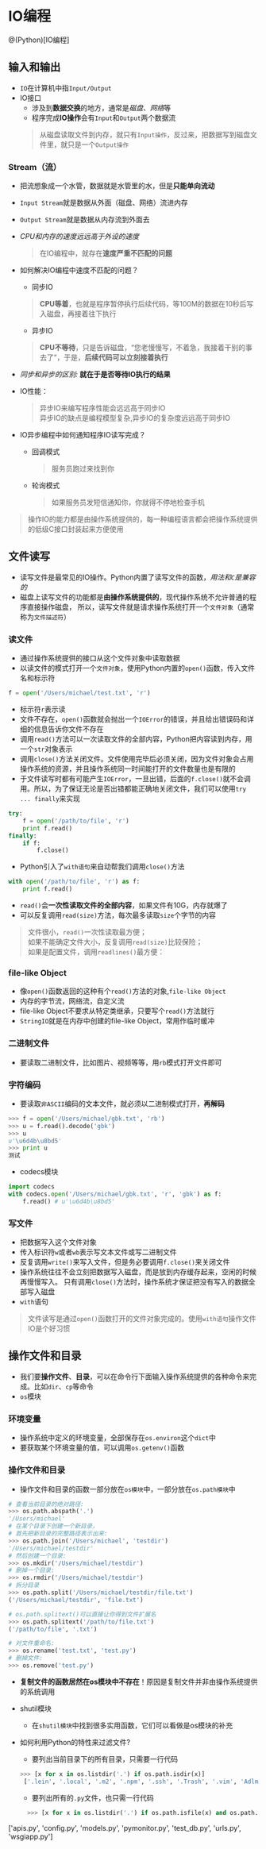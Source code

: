 # IO编程
@(Python)[IO编程]

## 输入和输出
- `IO`在计算机中指`Input/Output`
- IO接口
  - 涉及到**数据交换**的地方，通常是*磁盘*、*网络*等
  - 程序完成**IO操作**会有`Input`和`Output`两个数据流
  > 从磁盘读取文件到内存，就只有`Input操作`，反过来，把数据写到磁盘文件里，就只是一个`Output操作`
### Stream（流）
- 把流想象成一个水管，数据就是水管里的水，但是**只能单向流动**
- `Input Stream`就是数据从外面（磁盘、网络）流进内存
- `Output Stream`就是数据从内存流到外面去

- *CPU和内存的速度远远高于外设的速度*
   > 在IO编程中，就存在**速度严重不匹配的问题**
- 如何解决IO编程中速度不匹配的问题？
  - 同步IO
  > **CPU等着**，也就是程序暂停执行后续代码，等100M的数据在10秒后写入磁盘，再接着往下执行
  - 异步IO
  > **CPU不等待**，只是告诉磁盘，“您老慢慢写，不着急，我接着干别的事去了”，于是，**后续代码可以立刻接着执行**

- *同步和异步的区别:* **就在于是否等待IO执行的结果**  

- IO性能：
  > 异步IO来编写程序性能会远远高于同步IO  
  > 异步IO的缺点是编程模型复杂,异步IO的复杂度远远高于同步IO

- IO异步编程中如何通知程序IO读写完成？
  - 回调模式
     > 服务员跑过来找到你
  - 轮询模式
     > 如果服务员发短信通知你，你就得不停地检查手机

> 操作IO的能力都是由操作系统提供的，每一种编程语言都会把操作系统提供的低级C接口封装起来方便使用

## 文件读写
- 读写文件是最常见的IO操作。Python内置了读写文件的函数，*用法和`C`是兼容的*
- 磁盘上读写文件的功能都是**由操作系统提供的**，现代操作系统不允许普通的程序直接操作磁盘，
所以，读写文件就是请求操作系统打开一个`文件对象`（通常称为`文件描述符`）

### 读文件
- 通过操作系统提供的接口从这个文件对象中读取数据
- 以读文件的模式打开一个`文件对象`，使用Python内置的`open()`函数，传入文件名和标示符

```python
f = open('/Users/michael/test.txt', 'r')
```
  - 标示符`r`表示读
  - 文件不存在，`open()`函数就会抛出一个`IOError`的错误，并且给出错误码和详细的信息告诉你文件不存在
  - 调用`read()`方法可以一次读取文件的全部内容，Python把内容读到内存，用一个`str`对象表示
  - 调用`close()`方法关闭文件。文件使用完毕后必须关闭，因为文件对象会占用操作系统的资源，并且操作系统同一时间能打开的文件数量也是有限的
  - 于文件读写时都有可能产生`IOError`，一旦出错，后面的`f.close()`就不会调用。所以，为了保证无论是否出错都能正确地关闭文件，我们可以使用`try ... finally`来实现
```python
try:
    f = open('/path/to/file', 'r')
    print f.read()
finally:
    if f:
        f.close()
```

- Python引入了`with语句`来自动帮我们调用`close()`方法
```python
with open('/path/to/file', 'r') as f:
    print f.read()
```
- `read()`会**一次性读取文件的全部内容**，如果文件有10G，内存就爆了
- 可以反复调用`read(size)`方法，每次最多读取`size`个字节的内容
> 文件很小，`read()`一次性读取最方便；  
>如果不能确定文件大小，反复调用`read(size)`比较保险；  
>如果是配置文件，调用`readlines()`最方便： 

### file-like Object
- 像`open()`函数返回的这种有个`read()`方法的对象,`file-like Object`
- 内存的字节流，网络流，自定义流
- file-like Object不要求从特定类继承，只要写个`read()`方法就行
- `StringIO`就是在内存中创建的file-like Object，常用作临时缓冲

### 二进制文件
- 要读取二进制文件，比如图片、视频等等，用`rb`模式打开文件即可

### 字符编码
- 要读取`非ASCII`编码的文本文件，就必须以二进制模式打开，**再解码**
```python
>>> f = open('/Users/michael/gbk.txt', 'rb')
>>> u = f.read().decode('gbk')
>>> u
u'\u6d4b\u8bd5'
>>> print u
测试
```
- codecs模块

```python
import codecs
with codecs.open('/Users/michael/gbk.txt', 'r', 'gbk') as f:
    f.read() # u'\u6d4b\u8bd5'
```


### 写文件
- 把数据写入这个文件对象
- 传入标识符`w`或者`wb`表示写文本文件或写二进制文件
- 反复调用`write()`来写入文件，但是务必要调用`f.close()`来关闭文件
- 操作系统往往不会立刻把数据写入磁盘，而是放到内存缓存起来，空闲的时候再慢慢写入。
只有调用`close()`方法时，操作系统才保证把没有写入的数据全部写入磁盘
- `with`语句

> 文件读写是通过`open()`函数打开的文件对象完成的。使用`with语句`操作文件IO是个好习惯


## 操作文件和目录
- 我们要**操作文件**、**目录**，可以在命令行下面输入操作系统提供的各种命令来完成。比如`dir`、`cp`等命令
- `os`模块

### 环境变量
- 操作系统中定义的环境变量，全部保存在`os.environ`这个`dict`中
- 要获取某个环境变量的值，可以调用`os.getenv()`函数

### 操作文件和目录
- 操作文件和目录的函数一部分放在`os模块`中，一部分放在`os.path模块`中
```python
# 查看当前目录的绝对路径:
>>> os.path.abspath('.')
'/Users/michael'
# 在某个目录下创建一个新目录，
# 首先把新目录的完整路径表示出来:
>>> os.path.join('/Users/michael', 'testdir')
'/Users/michael/testdir'
# 然后创建一个目录:
>>> os.mkdir('/Users/michael/testdir')
# 删掉一个目录:
>>> os.rmdir('/Users/michael/testdir')
# 拆分目录
>>> os.path.split('/Users/michael/testdir/file.txt')
('/Users/michael/testdir', 'file.txt')

# os.path.splitext()可以直接让你得到文件扩展名
>>> os.path.splitext('/path/to/file.txt')
('/path/to/file', '.txt')

# 对文件重命名:
>>> os.rename('test.txt', 'test.py')
# 删掉文件:
>>> os.remove('test.py')

```
- **复制文件的函数居然在os模块中不存在**！原因是复制文件并非由操作系统提供的系统调用

- shutil模块
  - 在`shutil模块`中找到很多实用函数，它们可以看做是os模块的补充
- 如何利用Python的特性来过滤文件?
  - 要列出当前目录下的所有目录，只需要一行代码
  ```python
  >>> [x for x in os.listdir('.') if os.path.isdir(x)]
   ['.lein', '.local', '.m2', '.npm', '.ssh', '.Trash', '.vim', 'Adlm', 'Applications', 'Desktop', ...]
  ```
  
  - 要列出所有的`.py`文件，也只需一行代码

  ```python
    >>> [x for x in os.listdir('.') if os.path.isfile(x) and os.path.splitext(x)[1]=='.py']
['apis.py', 'config.py', 'models.py', 'pymonitor.py', 'test_db.py', 'urls.py', 'wsgiapp.py']
  ```

